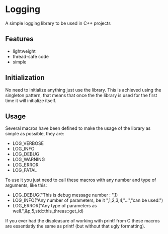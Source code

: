# Logging

A simple logging library to be used in C++ projects

## Features

- lightweight
- thread-safe code
- simple

## Initialization

No need to initialize anything just use the library. This is achieved using the singleton pattern, that means that once the the library is used for the first time it will initialize itself.

## Usage

Several macros have been defined to make the usage of the library as simple as possible, they are:

- LOG_VERBOSE
- LOG_INFO
- LOG_DEBUG
- LOG_WARNING
- LOG_ERROR
- LOG_FATAL

To use it you just need to call these macros with any number and type of arguments, like this:

- LOG_DEBUG("This is debug message number : ",1)
- LOG_INFO("Any number of parameters, be it ",1,2,3,4,"...","can be used.")
- LOG_ERROR("Any type of parameters as well.",&p,5,std::this_threas::get_id)

If you ever had the displeasure of working with printf from C these macros are essentiatly the same as printf (but without that ugly formatting).
